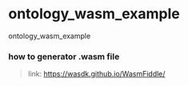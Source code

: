 # ontology_wasm_example
ontology_wasm_example


### how to generator .wasm file

> link: https://wasdk.github.io/WasmFiddle/

